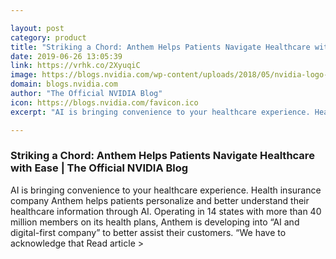 ```yaml
---

layout: post
category: product
title: "Striking a Chord: Anthem Helps Patients Navigate Healthcare with Ease"
date: 2019-06-26 13:05:39
link: https://vrhk.co/2XyuqiC
image: https://blogs.nvidia.com/wp-content/uploads/2018/05/nvidia-logo-672x334.jpg
domain: blogs.nvidia.com
author: "The Official NVIDIA Blog"
icon: https://blogs.nvidia.com/favicon.ico
excerpt: "AI is bringing convenience to your healthcare experience. Health insurance company Anthem helps patients personalize and better understand their healthcare information through AI. Operating in 14 states with more than 40 million members on its health plans, Anthem is developing into “AI and digital-first company” to better assist their customers. “We have to acknowledge that Read article &gt;"

---
```


### Striking a Chord: Anthem Helps Patients Navigate Healthcare with Ease | The Official NVIDIA Blog

AI is bringing convenience to your healthcare experience. Health insurance company Anthem helps patients personalize and better understand their healthcare information through AI. Operating in 14 states with more than 40 million members on its health plans, Anthem is developing into “AI and digital-first company” to better assist their customers. “We have to acknowledge that Read article &gt;